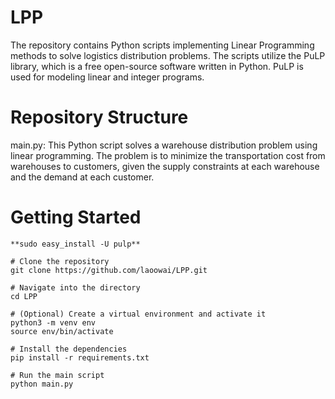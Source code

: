 # LPP
The repository contains Python scripts implementing Linear Programming methods to solve logistics distribution problems. The scripts utilize the PuLP library, which is a free open-source software written in Python. PuLP is used for modeling linear and integer programs.

# Repository Structure

main.py: This Python script solves a warehouse distribution problem using linear programming. The problem is to minimize the transportation cost from warehouses to customers, given the supply constraints at each warehouse and the demand at each customer.


# Getting Started

```
**sudo easy_install -U pulp**
```

```
# Clone the repository
git clone https://github.com/laoowai/LPP.git

# Navigate into the directory
cd LPP

# (Optional) Create a virtual environment and activate it
python3 -m venv env
source env/bin/activate

# Install the dependencies
pip install -r requirements.txt

# Run the main script
python main.py
```
